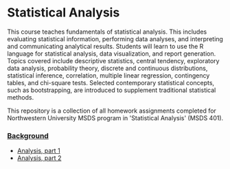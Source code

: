 # Statistical Analysis

<p>This course teaches fundamentals of statistical analysis. This includes evaluating statistical information, performing data analyses, and interpreting and communicating analytical results. Students will learn to use the R language for statistical analysis, data visualization, and report generation. Topics covered include descriptive statistics, central tendency, exploratory data analysis, probability theory, discrete and continuous distributions, statistical inference, correlation, multiple linear regression, contingency tables, and chi-square tests. Selected contemporary statistical concepts, such as bootstrapping, are introduced to supplement traditional statistical methods.</p>

<p>This repository is a collection of all homework assignments completed for Northwestern University MSDS program in 'Statistical Analysis' (MSDS 401).</p>
 
<h3><a href="https://github.com/bmoretz/MS-DataScience/raw/master/Statistical%20Analysis/Analysis%20Background.pdf">Background</a></h3>

<ul>
	<li><a href="https://github.com/bmoretz/MS-DataScience/blob/master/Statistical%20Analysis/Analysis_01.md">Analysis, part 1</a></li>
	<li><a href="https://github.com/bmoretz/MS-DataScience/blob/master/Statistical%20Analysis/Analysis_02.md">Analysis, part 2</a></li>
</ul>